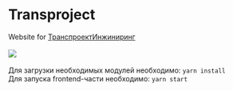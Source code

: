 # **Transproject**
Website for <a href="http://tpe.su">ТранспроектИнжиниринг</a><br/><br/>
<img src="https://github.com/qookieFaitPipi/projectsAssets/blob/main/transprojectAsset/mainScreen.png"><br/><br/>
Для загрузки необходимых модулей необходимо: `yarn install`<br/>
Для запуска frontend-части необходимо: `yarn start`

